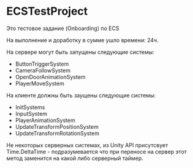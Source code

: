 # ECSTestProject
Это тестовое задание (Onboarding) по ECS

На выполнение и доработку в сумме ушло времени: 24ч.

На сервере могут быть запущены следующие системы:
- ButtonTriggerSystem
- CameraFollowSystem
- OpenDoorAnimationSystem
- PlayerMoveSystem

На клиенте должны быть заущены следующие системы:
- InitSystems
- InputSystem
- PlayerAnimationSystem
- UpdateTransformPositionSystem
- UpdateTransformRotationSystem

Не некоторых серверных системах, из Unity API присутсвует Time.DeltaTime - подразумевается что при переносе на сервер этот метод заменится на какой либо серверный таймер.
